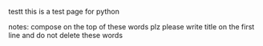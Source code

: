 testt
this is a test page for python















notes:
compose on the top of these words plz
please write title on the first line
and do not delete these words

